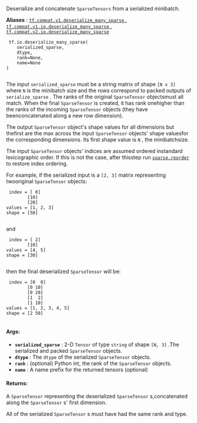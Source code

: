 Deserialize and concatenate  `SparseTensors`  from a serialized minibatch.

**Aliases** : [ `tf.compat.v1.deserialize_many_sparse` ](/api_docs/python/tf/io/deserialize_many_sparse), [ `tf.compat.v1.io.deserialize_many_sparse` ](/api_docs/python/tf/io/deserialize_many_sparse), [ `tf.compat.v2.io.deserialize_many_sparse` ](/api_docs/python/tf/io/deserialize_many_sparse)

```
 tf.io.deserialize_many_sparse(
    serialized_sparse,
    dtype,
    rank=None,
    name=None
)
 
```

The input  `serialized_sparse`  must be a string matrix of shape  `[N x 3]`  where `N`  is the minibatch size and the rows correspond to packed outputs of `serialize_sparse` .  The ranks of the original  `SparseTensor`  objectsmust all match.  When the final  `SparseTensor`  is created, it has rank onehigher than the ranks of the incoming  `SparseTensor`  objects (they have beenconcatenated along a new row dimension).

The output  `SparseTensor`  object's shape values for all dimensions but thefirst are the max across the input  `SparseTensor`  objects' shape valuesfor the corresponding dimensions.  Its first shape value is  `N` , the minibatchsize.

The input  `SparseTensor`  objects' indices are assumed ordered instandard lexicographic order.  If this is not the case, after thisstep run [ `sparse.reorder` ](https://tensorflow.google.cn/api_docs/python/tf/sparse/reorder) to restore index ordering.

For example, if the serialized input is a  `[2, 3]`  matrix representing twooriginal  `SparseTensor`  objects:

```
 index = [ 0]
        [10]
        [20]
values = [1, 2, 3]
shape = [50]
 
```

and

```
 index = [ 2]
        [10]
values = [4, 5]
shape = [30]
 
```

then the final deserialized  `SparseTensor`  will be:

```
 index = [0  0]
        [0 10]
        [0 20]
        [1  2]
        [1 10]
values = [1, 2, 3, 4, 5]
shape = [2 50]
 
```

#### Args:
- **`serialized_sparse`** : 2-D  `Tensor`  of type  `string`  of shape  `[N, 3]` .The serialized and packed  `SparseTensor`  objects.
- **`dtype`** : The  `dtype`  of the serialized  `SparseTensor`  objects.
- **`rank`** : (optional) Python int, the rank of the  `SparseTensor`  objects.
- **`name`** : A name prefix for the returned tensors (optional)


#### Returns:
A  `SparseTensor`  representing the deserialized  `SparseTensor` s,concatenated along the  `SparseTensor` s' first dimension.

All of the serialized  `SparseTensor` s must have had the same rank and type.

